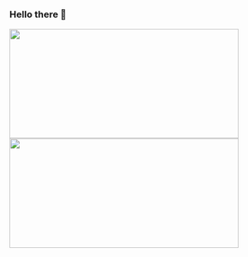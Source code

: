 ### Hello there 👋

<!--
**semazurek/semazurek** is a ✨ _special_ ✨ repository because its `README.md` (this file) appears on your GitHub profile.

Here are some ideas to get you started:

- 🔭 I’m currently working on ...
- 🌱 I’m currently learning ...
- 👯 I’m looking to collaborate on ...
- 🤔 I’m looking for help with ...
- 💬 Ask me about ...
- 📫 How to reach me: ...
- 😄 Pronouns: ...
- ⚡ Fun fact: ...
-->
<img src="https://github-readme-stats.vercel.app/api?username=semazurek&count_private=true&show_icons=true&hide_border=true&theme=radical" height="195" width="90%"><img src="https://github-readme-stats.vercel.app/api/top-langs/?username=semazurek&hide_border=true&theme=radical&layout=compact" height="195" width="90%">
